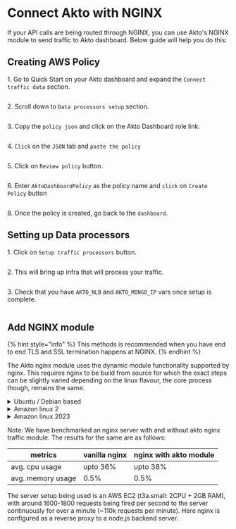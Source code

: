 # Connect Akto with NGINX

If your API calls are being routed through NGINX, you can use Akto's NGINX module to send traffic to Akto dashboard. Below guide will help you do this:

## Creating AWS Policy

1\. Go to Quick Start on your Akto dashboard and expand the `Connect traffic data` section.

<figure><img src="https://user-images.githubusercontent.com/91221068/236832212-603647ca-fceb-46fc-baf7-150c2e6b7ec0.png" alt=""><figcaption></figcaption></figure>

2\. Scroll down to `Data processors setup` section.

<figure><img src="https://user-images.githubusercontent.com/91221068/237100095-67164c73-2a0b-4505-8268-c932df4a1d27.png" alt=""><figcaption></figcaption></figure>

3\. Copy the `policy json` and click on the Akto Dashboard role link.

<figure><img src="https://user-images.githubusercontent.com/91221068/237100542-c3df31bc-9f7d-4be0-a626-038a31d33ce8.png" alt=""><figcaption></figcaption></figure>

4\. `Click` on the `JSON` tab and `paste the policy`

<figure><img src="https://user-images.githubusercontent.com/91221068/236832279-70340e39-3ccb-4118-9ee9-039711c7e22d.png" alt=""><figcaption></figcaption></figure>

5\. Click on `Review policy` button.

<figure><img src="https://user-images.githubusercontent.com/91221068/236832289-afe2931b-c11a-44b8-a946-79cf0e106dfa.png" alt=""><figcaption></figcaption></figure>

6\. Enter _`AktoDashboardPolicy`_ as the policy name and `click` on `Create Policy` button

<figure><img src="https://user-images.githubusercontent.com/91221068/236832299-996d635d-5c0d-43d3-8ee3-eb53f7de952d.png" alt=""><figcaption></figcaption></figure>

8\. Once the policy is created, go back to the `dashboard`.

## Setting up Data processors

1\. Click on `Setup traffic processors` button.

<figure><img src="https://github.com/akto-api-security/Documentation/assets/91221068/c3e08f08-ec81-4c47-b3b0-fbc1eacc4fe0" alt=""><figcaption></figcaption></figure>

2\. This will bring up infra that will process your traffic.

<figure><img src="https://github.com/akto-api-security/Documentation/assets/91221068/7d7d437d-1370-4628-aa10-908b33b907b0" alt=""><figcaption></figcaption></figure>

3\. Check that you have `AKTO_NLB` and `AKTO_MONGO_IP` vars once setup is complete.

<figure><img src="https://github.com/akto-api-security/Documentation/assets/91221068/7c79c400-7a0a-4421-96ed-fbb063e025f5" alt=""><figcaption></figcaption></figure>

## Add NGINX module

{% hint style="info" %}
This methods is recommended when you have end to end TLS and SSL termination happens at NGINX.
{% endhint %}

The Akto nginx module uses the dynamic module functionality supported by nginx. This requires nginx to be build from source for which the exact steps can be slightly varied depending on the linux flavour, the core process though, remains the same.

<details>
<summary>
Ubuntu / Debian based
</summary>

1. Record all API calls using `nginx-module-njs`. (njs is a standard NGINX module built and shipped in every release of NGINX). You can install it by running <mark style="color:purple;">`apt install nginx-module-njs`</mark>
2. The data is sent to Akto installed in your VPC using [nginx-kafka-log-module](https://github.com/kaltura/nginx-kafka-log-module). You can install it by using nginx dynamic modules functionality as described [here](https://www.nginx.com/blog/compiling-dynamic-modules-nginx-plus/)
3. Download the [js file](https://raw.githubusercontent.com/akto-api-security/nginx-middleware/master/api\_log.js) and save as `/etc/nginx/njs/api_log.js`
4. In your NGINX conf file - `/etc/nginx/nginx.conf` , add the following:

```lua
load_module /usr/lib/nginx/modules/ngx_http_js_module.so;
load_module /usr/lib/nginx/modules/ngx_http_kafka_log_module.so;
```

add the following lines in `http` section of `/etc/nginx/nginx.conf`:

```lua
subrequest_output_buffer_size 8k;
js_path "/etc/nginx/njs/";
js_var $responseBo "{}";
js_import main2 from api_log.js;
kafka_log_kafka_brokers <AKTO_NLB_IP>:9092;
kafka_log_kafka_buffer_max_messages 100000;
```

5\. In `/etc/nginx/conf.d/default.conf`, add 2 lines in `server > location` section

```lua
server {
    location / {
        .....
        js_body_filter main2.to_lower_case;
		kafka_log kafka:akto.api.logs $responseBo;
    }
}
```

6\. Restart NGINX by `nginx -s reload`. This will start logging all the request-response logs to akto.

</details>

<details>
<summary>
Amazon linux 2
</summary>

1. sudo su -

2. To set up the yum repository for Amazon Linux 2 for nginx, create the file named `/etc/yum.repos.d/nginx.repo` with the following content. This is needed to install `nginx` (if not present) and `nginx-module-njs`.

    ```bash
    [nginx-stable]
    name=nginx stable repo
    baseurl=http://nginx.org/packages/amzn2/$releasever/$basearch/
    gpgcheck=1
    enabled=1
    gpgkey=https://nginx.org/keys/nginx_signing.key
    module_hotfixes=true
    priority=9

    [nginx-mainline]
    name=nginx mainline repo
    baseurl=http://nginx.org/packages/mainline/amzn2/$releasever/$basearch/
    gpgcheck=1
    enabled=0
    gpgkey=https://nginx.org/keys/nginx_signing.key
    module_hotfixes=true
    priority=9
    ```

3. If nginx is not present install it using `yum install nginx` else you can skip this step.

3. Check your nginx version using `nginx -v` and download/extract the source for the same using the following commands.

```bash
wget http://nginx.org/download/nginx-{version}.tar.gz
tar -zxvf nginx-{version}.tar.gz

e.g.

wget http://nginx.org/download/nginx-1.26.0.tar.gz
tar -zxvf nginx-1.26.0.tar.gz
```

4. Install nginx-module-njs using `yum install nginx-module-njs` ( In case of any problem, please refer to the [official nginx docs to install nginx-module-njs](https://nginx.org/en/docs/njs/install.html) )

7. We will send data to Akto traffic processor using [nginx-kafka-log-module](https://github.com/kaltura/nginx-kafka-log-module). To clone it run: `git clone https://github.com/kaltura/nginx-kafka-log-module.git`

8. We can install nginx-kafka-log-module using the steps below. For the official nginx docs to install nginx dynamic modules refer [this](https://www.nginx.com/blog/compiling-dynamic-modules-nginx-plus/).

```bash
# Enable EPEL repository if not already enabled
amazon-linux-extras install epel -y
# Install librdkafka and its development package
yum install librdkafka librdkafka-devel -y
yum install pcre pcre-devel -y
yum groupinstall "Development Tools" -y
# go to nginx directory, which we downloaded in step 3
cd nginx-1.26.0/
./configure --with-compat --add-dynamic-module=../nginx-kafka-log-module --with-cc-opt="-I/usr/include" --with-ld-opt="-L/usr/lib"
make modules
cp objs/ngx_http_kafka_log_module.so /etc/nginx/modules/
```

9. Add the Akto njs code to nginx njs directory using the following commands.

```bash
mkdir /etc/nginx/njs
curl -o /etc/nginx/njs/api_log.js https://raw.githubusercontent.com/akto-api-security/nginx-middleware/master/api_log.js
```

10. To configure nginx, in your nginx configuration file ( `/etc/nginx/nginx.conf` ), add the following lines to top:

```bash
load_module /etc/nginx/modules/ngx_http_js_module.so;
load_module /etc/nginx/modules/ngx_http_kafka_log_module.so;
```

11. Also add this in http section of `/etc/nginx/nginx.conf`. Replace the `AKTO_NLB_IP`, with the one you obtained in setting up data processors.

```bash
subrequest_output_buffer_size 8k;
js_path "/etc/nginx/njs/";
js_var $responseBo "{}";
js_import main2 from api_log.js;
kafka_log_kafka_brokers "<AKTO_NLB_IP>:9092";
kafka_log_kafka_buffer_max_messages 100000;
```

12. Add this to .conf [ You can get the path of this file in the include section of /etc/nginx/nginx.conf file ]. Make sure that the traffic here is being proxied/sent to your actual application.

```
location / {
    js_body_filter main2.to_lower_case;
    kafka_log kafka:akto.api.logs $responseBo;
    ......
}
```

13. nginx -s reload [ Use this command if nginx is already running, else use : systemctl start nginx ]

</details>

<details>
<summary>
Amazon linux 2023
</summary>

1. sudo su -

2. To set up the yum repository for Amazon Linux 2023 for nginx, create the file named `/etc/yum.repos.d/nginx.repo` with the following content. This is needed to install `nginx` (if not present) and `nginx-module-njs`.

    ```bash
    [nginx-stable]
    name=nginx stable repo
    baseurl=http://nginx.org/packages/amzn/2023/$basearch/
    gpgcheck=1
    enabled=1
    gpgkey=https://nginx.org/keys/nginx_signing.key
    module_hotfixes=true
    priority=9

    [nginx-mainline]
    name=nginx mainline repo
    baseurl=http://nginx.org/packages/mainline/amzn/2023/$basearch/
    gpgcheck=1
    enabled=0
    gpgkey=https://nginx.org/keys/nginx_signing.key
    module_hotfixes=true
    priority=9
    ```

3. If nginx is not present install it using `yum install nginx -y` else you can skip this step.

3. Check your nginx version using `nginx -v` and download/extract the source for the same using the following commands.

```bash
wget http://nginx.org/download/nginx-{version}.tar.gz
tar -zxvf nginx-{version}.tar.gz

e.g.

wget http://nginx.org/download/nginx-1.26.0.tar.gz
tar -zxvf nginx-1.26.0.tar.gz
```

4. Install nginx-module-njs using `yum install nginx-module-njs` ( In case of any problem, please refer to the [official nginx docs to install nginx-module-njs](https://nginx.org/en/docs/njs/install.html) )

5. We will send data to Akto traffic processor using [nginx-kafka-log-module](https://github.com/kaltura/nginx-kafka-log-module). To clone it run: `git clone https://github.com/kaltura/nginx-kafka-log-module.git`

8. We can install nginx-kafka-log-module using the steps below. For the official nginx docs to install nginx dynamic modules refer [this](https://www.nginx.com/blog/compiling-dynamic-modules-nginx-plus/).

    i. To set up the yum repository for Amazon Linux 2023 for confluent, create the file named `/etc/yum.repos.d/confluent.repo` with the following content.

    ```bash
    [Confluent-Clients]
    name=Confluent Clients repository
    baseurl=https://packages.confluent.io/clients/rpm/centos/9/$basearch
    gpgcheck=1
    gpgkey=https://packages.confluent.io/clients/rpm/archive.key
    enabled=1
    ```

    ii. Run the following commands:

    ```bash
    yum install librdkafka1 librdkafka-devel -y
    yum install pcre pcre-devel -y
    yum groupinstall "Development Tools" -y
    # go to nginx directory, which we downloaded in step 3
    cd nginx-1.26.0/
    ./configure --with-compat --add-dynamic-module=../nginx-kafka-log-module --with-cc-opt="-I/usr/include" --with-ld-opt="-L/usr/lib"
    make modules
    cp objs/ngx_http_kafka_log_module.so /etc/nginx/modules/
    ```

9. Add the Akto njs code to nginx njs directory using the following commands.

```bash
mkdir /etc/nginx/njs
curl -o /etc/nginx/njs/api_log.js https://raw.githubusercontent.com/akto-api-security/nginx-middleware/master/api_log.js
```

10. To configure nginx, in your nginx configuration file ( `/etc/nginx/nginx.conf` ), add the following lines to top:

```bash
load_module /etc/nginx/modules/ngx_http_js_module.so;
load_module /etc/nginx/modules/ngx_http_kafka_log_module.so;
```

11. Also add this in http section of `/etc/nginx/nginx.conf`. Replace the `AKTO_NLB_IP`, with the one you obtained in setting up data processors.

```bash
subrequest_output_buffer_size 8k;
js_path "/etc/nginx/njs/";
js_var $responseBo "{}";
js_import main2 from api_log.js;
kafka_log_kafka_brokers "<AKTO_NLB_IP>:9092";
kafka_log_kafka_buffer_max_messages 100000;
```

12. Add this to .conf [ You can get the path of this file in the include section of /etc/nginx/nginx.conf file ]. Make sure that the traffic here is being proxied/sent to your actual application.

```
location / {
    js_body_filter main2.to_lower_case;
    kafka_log kafka:akto.api.logs $responseBo;
    ......
}
```

13. nginx -s reload [ Use this command if nginx is already running, else use : systemctl start nginx ]

</details>

Note: We have benchmarked an nginx server with and without akto nginx traffic module. The results for the same are as follows:

| metrics           | vanilla nginx | nginx with akto module |
| ----------------- | ------------- | ---------------------- |
| avg. cpu usage    | upto 36%      | upto 38%               |
| avg. memory usage | 0.5%          | 0.5%                   |

The server setup being used is an AWS EC2 (t3a.small: 2CPU + 2GB RAM), with around 1600-1800 requests being fired per second to the server continuously for over a minute (\~110k requests per minute). Here nginx is configured as a reverse proxy to a node.js backend server.
